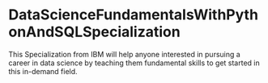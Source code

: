 # DataScienceFundamentalsWithPythonAndSQLSpecialization
This Specialization from IBM will help anyone interested in pursuing a career in data science by teaching them fundamental skills to get started in this in-demand field.

